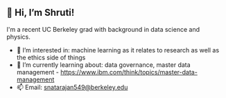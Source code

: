 <h2>👋 Hi, I’m Shruti! </h2>
I'm a recent UC Berkeley grad with background in data science and physics. 

- 👀 I’m interested in: machine learning as it relates to research as well as the ethics side of things 
- 🌱 I’m currently learning about: data governance, master data management - https://www.ibm.com/think/topics/master-data-management
- 📫 Email: snatarajan549@berkeley.edu 

<!---
s-natarajan549/s-natarajan549 is a ✨ special ✨ repository because its `README.md` (this file) appears on your GitHub profile.
You can click the Preview link to take a look at your changes.
--->
